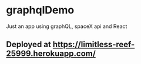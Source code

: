 # graphqlDemo
Just an app using graphQL, spaceX api and React

## Deployed at https://limitless-reef-25999.herokuapp.com/

